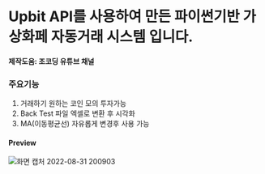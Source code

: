 # Upbit API를 사용하여 만든 파이썬기반 가상화페 자동거래 시스템 입니다.
#### 제작도움: 조코딩 유튜브 채널


### 주요기능
1. 거래하기 원하는 코인 모의 투자가능
2. Back Test 파일 엑셀로 변환 후 시각화
3. MA(이동평균선) 자유롭게 변경후 사용 가능

#### Preview

![화면 캡처 2022-08-31 200903](https://user-images.githubusercontent.com/93990321/187811286-e71e59ff-3580-41aa-bf0d-a4c5d6518c01.png)
